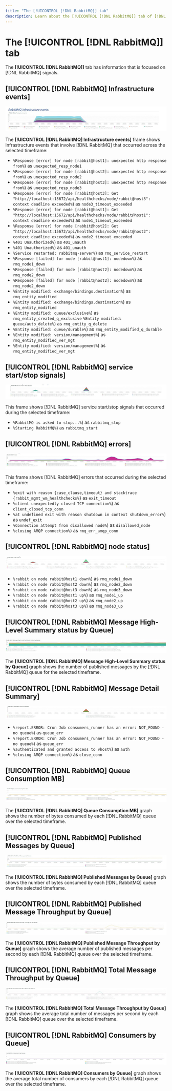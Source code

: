 ```yaml
---
title: "The [!UICONTROL [!DNL RabbitMQ]] tab"
description: Learn about the [!UICONTROL [!DNL RabbitMQ]] tab of [!DNL Observation for Adobe Commerce].
---
```

# The [!UICONTROL [!DNL RabbitMQ]] tab

The **[!UICONTROL [!DNL RabbitMQ]]** tab has information that is focused on [!DNL RabbitMQ] signals.

## [!UICONTROL [!DNL RabbitMQ] Infrastructure events]

![[!DNL RabbitMQ] Infrastructure events](../../assets/tools/observation-for-adobe-commerce/rabbitmq-tab-1.jpeg)

The **[!UICONTROL [!DNL RabbitMQ] Infrastructure events]** frame shows Infrastructure events that involve [!DNL RabbitMQ] that occurred across the selected timeframe:

* `%Response [error] for node [rabbit@host1]: unexpected http response from%`) as `unexpected_resp_node1`
* `%Response [error] for node [rabbit@host2]: unexpected http response from%`) as `unexpected_resp_node2`
* `%Response [error] for node [rabbit@host3]: unexpected http response from%`) as 
`unexpected_resp_node3`
* `%Response [error] for node [rabbit@host3]: Get 
"http://localhost:15672/api/healthchecks/node/rabbit@host3": context deadline exceeded%`) 
as `node3_timeout_exceeded`
* `%Response [error] for node [rabbit@host1]: Get "http://localhost:15672/api/healthchecks/node/rabbit@host1": context deadline exceeded%`) as `node1_timeout_exceeded`
* `%Response [error] for node [rabbit@host2]: Get "http://localhost:15672/api/healthchecks/node/rabbit@host2": context deadline exceeded%`) as `node2_timeout_exceeded`
* `%401 Unauthorized%`) as `401_unauth`
* `%401 Unauthorized%`) as `401_unauth`
* `%Service restarted: rabbitmq-server%`) as `rmq_service_restart`
* `%Response [failed] for node [rabbit@host1]: nodedown%`) as `rmq_node1_down`
* `%Response [failed] for node [rabbit@host2]: nodedown%`) as `rmq_node2_down`
* `%Response [failed] for node [rabbit@host2]: nodedown%`) as `rmq_node2_down`
* `%Entity modified: exchange/bindings.destination%`) as `rmq_entity_modified`
* `%Entity modified: exchange/bindings.destination%`) as `rmq_entity_modified`
* `%Entity modified: queue/exclusive%`) as `rmq_entity_created_q_exclusive` `%Entity modified: queue/auto_delete%`) as `rmq_entity_q_delete` 
* `%Entity modified: queue/durable%`) as `rmq_entity_modified_q_durable`
* `%Entity modified: version/management%`) as `rmq_entity_modified_ver_mgt`
* `%Entity modified: version/management%`) as `rmq_entity_modified_ver_mgt`

## [!UICONTROL [!DNL RabbitMQ] service start/stop signals]

![[!DNL RabbitMQ] service start/stop signals](../../assets/tools/observation-for-adobe-commerce/rabbitmq-tab-2.jpeg)

This frame shows [!DNL RabbitMQ] service start/stop signals that occurred during the selected timeframe:

* `%RabbitMQ is asked to stop...%`) as `rabbitmq_stop`
* `%Starting RabbitMQ%`) as `rabbitmq_start`

## [!UICONTROL [!DNL RabbitMQ] errors]

![[!DNL RabbitMQ] errors](../../assets/tools/observation-for-adobe-commerce/rabbitmq-tab-3.jpeg)

This frame shows [!DNL RabbitMQ] errors that occurred during the selected timeframe:

* `%exit with reason {case_clause,timeout} and stacktrace {rabbit_mgmt_wm_healthchecks%`} as `exit_timeout`
* `%client unexpectedly closed TCP connection%`) as `client_closed_tcp_conn`
* `%at undefined exit with reason shutdown in context shutdown_error%`) as `undef_exit`
* `%Connection attempt from disallowed node%`) as `disallowed_node`
* `%closing AMQP connection%`) as `rmq_err_amqp_conn`

## [!UICONTROL [!DNL RabbitMQ] node status]

![[!DNL RabbitMQ] node status](../../assets/tools/observation-for-adobe-commerce/rabbitmq-tab-4.jpeg)

* `%rabbit on node rabbit@host1 down%`) as `rmq_node1_down`
* `%rabbit on node rabbit@host2 down%`) as `rmq_node2_down`
* `%rabbit on node rabbit@host3 down%`) as `rmq_node3_down` 
* `%rabbit on node rabbit@host1 up%`) as `rmq_node1_up`
* `%rabbit on node rabbit@host2 up%`) as `rmq_node2_up`
* `%rabbit on node rabbit@host3 up%`) as `rmq_node3_up`

## [!UICONTROL [!DNL RabbitMQ] Message High-Level Summary status by Queue]

![[!DNL RabbitMQ] Message High-Level Summary status by Queue](../../assets/tools/observation-for-adobe-commerce/rabbitmq-tab-5.jpeg)

The **[!UICONTROL [!DNL RabbitMQ] Message High-Level Summary status by Queue]** graph shows the number of published messages by the [!DNL RabbitMQ] queue for the selected timeframe.

## [!UICONTROL [!DNL RabbitMQ] Message Detail Summary]

![[!DNL RabbitMQ] Message Detail Summary](../../assets/tools/observation-for-adobe-commerce/rabbitmq-tab-6.jpeg)

* `%report.ERROR: Cron Job consumers_runner has an error: NOT_FOUND - no queue%`) as `queue_err`
* `%report.ERROR: Cron Job consumers_runner has an error: NOT_FOUND - no queue%`) as `queue_err`
* `%authenticated and granted access to vhost%`) as `auth`
* `%closing AMQP connection%`) as `close_conn`

## [!UICONTROL [!DNL RabbitMQ] Queue Consumption MB]

![[!DNL RabbitMQ] Queue Consumption MB](../../assets/tools/observation-for-adobe-commerce/rabbitmq-tab-7.jpeg)

The **[!UICONTROL [!DNL RabbitMQ] Queue Consumption MB]** graph shows the number of bytes consumed by each [!DNL RabbitMQ] queue over the selected timeframe.

## [!UICONTROL [!DNL RabbitMQ] Published Messages by Queue]

![[!DNL RabbitMQ] Published Messages by Queue](../../assets/tools/observation-for-adobe-commerce/rabbitmq-tab-8.jpeg)

The **[!UICONTROL [!DNL RabbitMQ] Published Messages by Queue]** graph shows the number of bytes consumed by each [!DNL RabbitMQ] queue over the selected timeframe.

## [!UICONTROL [!DNL RabbitMQ] Published Message Throughput by Queue]

![[!DNL RabbitMQ] Published Message Throughput by Queue](../../assets/tools/observation-for-adobe-commerce/rabbitmq-tab-9.jpeg)

The **[!UICONTROL [!DNL RabbitMQ] Published Message Throughput by Queue]** graph shows the average number of published messages per second by each [!DNL RabbitMQ] queue over the selected timeframe.

## [!UICONTROL [!DNL RabbitMQ] Total Message Throughput by Queue]

![[!DNL RabbitMQ] Total Message Throughput by Queue](../../assets/tools/observation-for-adobe-commerce/rabbitmq-tab-10.jpeg)

The **[!UICONTROL [!DNL RabbitMQ] Total Message Throughput by Queue]** graph shows the average total number of messages per second by each [!DNL RabbitMQ] queue over the selected timeframe.

## [!UICONTROL [!DNL RabbitMQ] Consumers by Queue]

![[!DNL RabbitMQ] Consumers by Queue](../../assets/tools/observation-for-adobe-commerce/rabbitmq-tab-11.jpeg)

The **[!UICONTROL [!DNL RabbitMQ] Consumers by Queue]** graph shows the average total number of consumers by each [!DNL RabbitMQ] queue over the selected timeframe.
